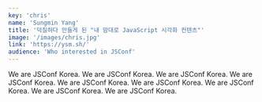 ```yaml
---
key: 'chris'
name: 'Sungmin Yang'
title: '덕질하다 만들게 된 "내 맘대로 JavaScript 시각화 컨텐츠"'
image: '/images/chris.jpg'
link: 'https://ysm.sh/'
audience: 'Who interested in JSConf'
---
```


We are JSConf Korea. We are JSConf Korea. We are JSConf Korea. We are JSConf Korea. We are JSConf Korea. We are JSConf Korea. We are JSConf Korea. We are JSConf Korea. We are JSConf Korea.
